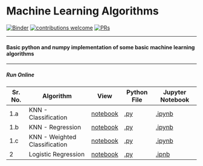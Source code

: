 # Machine Learning Algorithms

[![Binder](https://mybinder.org/badge_logo.svg)](https://mybinder.org/v2/gh/veb-101/Machine-Learning-Algorithms/master) [![contributions welcome](https://img.shields.io/badge/contributions-welcome-brightgreen.svg?style=flat)](https://github.com/veb-101/Machine-Learning-Algorithms/issues) [![PRs](https://img.shields.io/badge/PRs-welcome-brightgreen.svg)](https://github.com/veb-101/Machine-Learning-Algorithms/pulls)

---

#### Basic python and numpy implementation of some basic machine learning algorithms

---

##### Run Online

| Sr. No. | Algorithm                     | View                                                                                                                                                   | Python File                                                          | Jupyter Notebook                                                                                                                     |
|---------|-------------------------------|--------------------------------------------------------------------------------------------------------------------------------------------------------|----------------------------------------------------------------------|--------------------------------------------------------------------------------------------------------------------------------------|
| 1.a     | KNN - Classification          | [notebook](https://nbviewer.jupyter.org/github/veb-101/Machine-Learning-Algorithms/blob/master/K-Nearest%20Neigbors/KNN-Classifier.ipynb)              | [.py](https://repl.it/@VaibhavSingh4/1a-k-NN-classification)         | [.ipynb](https://mybinder.org/v2/gh/veb-101/Machine-Learning-Algorithms/master?filepath=K-Nearest%20Neigbors%2FKNN-Classifier.ipynb) |
| 1.b     | KNN - Regression              | [notebook](https://nbviewer.jupyter.org/github/veb-101/Machine-Learning-Algorithms/blob/master/K-Nearest%20Neigbors/KNN-Regression.ipynb)              | [.py](https://repl.it/@VaibhavSingh4/1b-k-NN-Regression)             | [.ipynb](https://mybinder.org/v2/gh/veb-101/Machine-Learning-Algorithms/master?filepath=K-Nearest%20Neigbors%2FKNN-Regression.ipynb) |
| 1.c     | KNN - Weighted Classification | [notebook](https://nbviewer.jupyter.org/github/veb-101/Machine-Learning-Algorithms/blob/master/K-Nearest%20Neigbors/KNN_weighted_classification.ipynb) | [.py](https://repl.it/@VaibhavSingh4/1c-KNN-weighted-classification) | [.ipynb](https://colab.research.google.com/drive/1UiH4XUqv2ecm_k7sonxcFY6Vt9nzoC3B)                                                  |
| 2       | Logistic Regression           | [notebook](https://nbviewer.jupyter.org/github/veb-101/Machine-Learning-Algorithms/blob/master/Logistic%20Regression/logistic%20regression.ipynb)      | [.py](https://repl.it/@VaibhavSingh4/Logistic-Regression)            | [.ipnb](https://colab.research.google.com/drive/1xk6d6omggq1wDZU0E3TbbjZSksRANgG2)                                                   |
